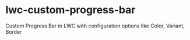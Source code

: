 # lwc-custom-progress-bar
Custom Progress Bar in LWC with configuration options like Color, Variant, Border
